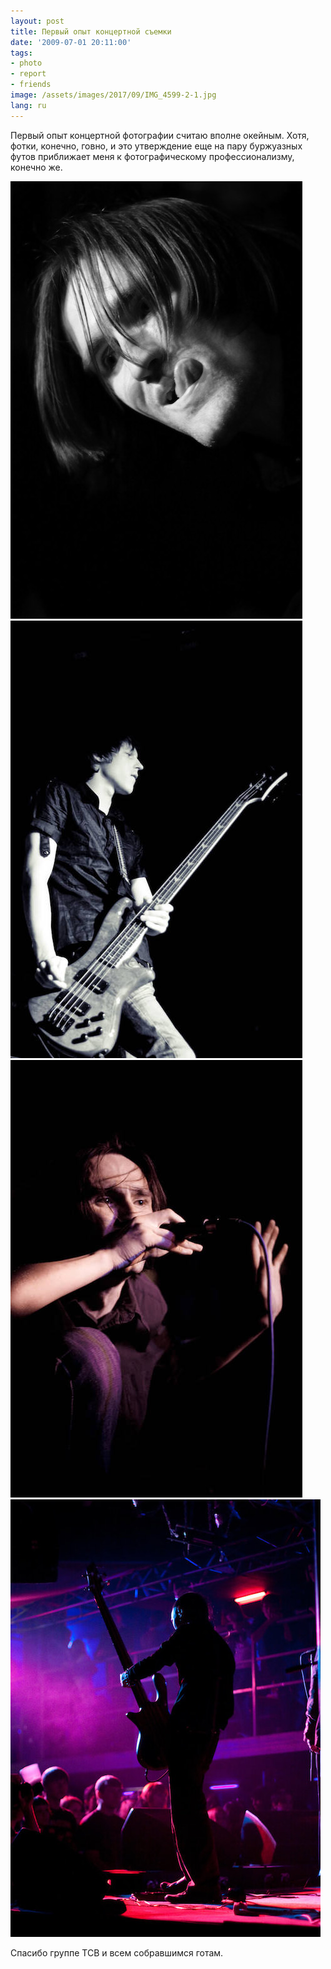 ```yaml
---
layout: post
title: Первый опыт концертной съемки
date: '2009-07-01 20:11:00'
tags:
- photo
- report
- friends
image: /assets/images/2017/09/IMG_4599-2-1.jpg
lang: ru
---
```


Первый опыт концертной фотографии считаю вполне окейным. Хотя, фотки, конечно, говно, и это утверждение еще на пару буржуазных футов приближает меня к фотографическому профессионализму, конечно же.

![Театр Святого Витта, концерт в Нирване, Екатеринбург 2010, фото Афонина Дмитрия](/assets/images/2017/09/IMG_4599-2-1.jpg)
![Театр Святого Витта, концерт в Нирване, Екатеринбург 2010, фото Афонина Дмитрия](/assets/images/2017/09/IMG_4737-1.jpg)
![Театр Святого Витта, концерт в Нирване, Екатеринбург 2010, фото Афонина Дмитрия](/assets/images/2017/09/IMG_4756-1.jpg)
![Театр Святого Витта, концерт в Нирване, Екатеринбург 2010, фото Афонина Дмитрия](/assets/images/2017/09/IMG_4951-2.jpg)

Спасибо группе ТСВ и всем собравшимся готам.
